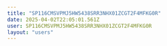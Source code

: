 ```yaml
---
title: "SP116CMSVPMJ5HW5438SRR3NHX01ZCGT2F4MFKG0R"
date: 2025-04-02T22:05:01.561Z
user: SP116CMSVPMJ5HW5438SRR3NHX01ZCGT2F4MFKG0R
layout: "users"
---
```

    